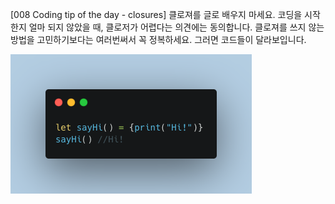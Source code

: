 [008 Coding tip of the day - closures]
클로져를 글로 배우지 마세요. 코딩을 시작한지 얼마 되지 않았을 때, 클로저가 어렵다는 의견에는 동의합니다.
클로져를 쓰지 않는 방법을 고민하기보다는 여러번써서 꼭 정복하세요. 그러면 코드들이 달라보입니다.

![008](./images/008.png)
